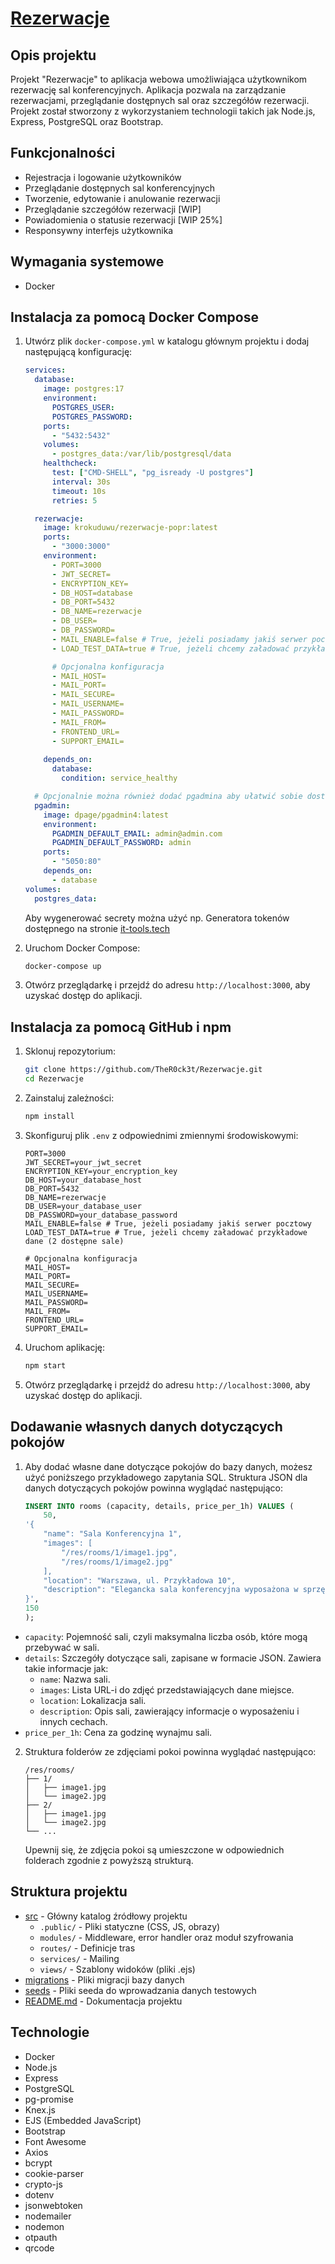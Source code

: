 # [Rezerwacje](https://github.com/TheR0ck3t/Rezerwacje/tree/poprawa) 

## Opis projektu
Projekt "Rezerwacje" to aplikacja webowa umożliwiająca użytkownikom rezerwację sal konferencyjnych. Aplikacja pozwala na zarządzanie rezerwacjami, przeglądanie dostępnych sal oraz szczegółów rezerwacji. Projekt został stworzony z wykorzystaniem technologii takich jak Node.js, Express, PostgreSQL oraz Bootstrap.

## Funkcjonalności
- Rejestracja i logowanie użytkowników
- Przeglądanie dostępnych sal konferencyjnych
- Tworzenie, edytowanie i anulowanie rezerwacji
- Przeglądanie szczegółów rezerwacji [WIP]
- Powiadomienia o statusie rezerwacji [WIP 25%]
- Responsywny interfejs użytkownika

## Wymagania systemowe
- Docker
  
## Instalacja za pomocą Docker Compose
1. Utwórz plik `docker-compose.yml` w katalogu głównym projektu i dodaj następującą konfigurację:
    ```yaml
    services:
      database:
        image: postgres:17
        environment:
          POSTGRES_USER: 
          POSTGRES_PASSWORD: 
        ports:
          - "5432:5432"
        volumes:
          - postgres_data:/var/lib/postgresql/data
        healthcheck:
          test: ["CMD-SHELL", "pg_isready -U postgres"]
          interval: 30s
          timeout: 10s
          retries: 5

      rezerwacje:
        image: krokuduwu/rezerwacje-popr:latest
        ports:
          - "3000:3000"
        environment:
          - PORT=3000
          - JWT_SECRET=
          - ENCRYPTION_KEY=
          - DB_HOST=database
          - DB_PORT=5432
          - DB_NAME=rezerwacje
          - DB_USER=
          - DB_PASSWORD=
          - MAIL_ENABLE=false # True, jeżeli posiadamy jakiś serwer pocztowy
          - LOAD_TEST_DATA=true # True, jeżeli chcemy załadować przykładowe dane (2 dostepne sale)
    
          # Opcjonalna konfiguracja
          - MAIL_HOST=
          - MAIL_PORT=
          - MAIL_SECURE=
          - MAIL_USERNAME=
          - MAIL_PASSWORD=
          - MAIL_FROM=
          - FRONTEND_URL=
          - SUPPORT_EMAIL=
          
        depends_on:
          database:
            condition: service_healthy

      # Opcjonalnie można również dodać pgadmina aby ułatwić sobie dostęp do bazy danych poprzez webowe GUI
      pgadmin:
        image: dpage/pgadmin4:latest
        environment:
          PGADMIN_DEFAULT_EMAIL: admin@admin.com
          PGADMIN_DEFAULT_PASSWORD: admin
        ports:
          - "5050:80"
        depends_on:
          - database
    volumes:
      postgres_data:
    ```
    Aby wygenerować secrety można użyć np. Generatora tokenów dostępnego na stronie [it-tools.tech](https://it-tools.tech/token-generator)
   
3. Uruchom Docker Compose:
    ```sh
    docker-compose up
    ```
4. Otwórz przeglądarkę i przejdź do adresu `http://localhost:3000`, aby uzyskać dostęp do aplikacji.

## Instalacja za pomocą GitHub i npm
1. Sklonuj repozytorium:
    ```sh
    git clone https://github.com/TheR0ck3t/Rezerwacje.git
    cd Rezerwacje
    ```

2. Zainstaluj zależności:
    ```sh
    npm install
    ```

3. Skonfiguruj plik `.env` z odpowiednimi zmiennymi środowiskowymi:
    ```env
    PORT=3000
    JWT_SECRET=your_jwt_secret
    ENCRYPTION_KEY=your_encryption_key
    DB_HOST=your_database_host
    DB_PORT=5432
    DB_NAME=rezerwacje
    DB_USER=your_database_user
    DB_PASSWORD=your_database_password
    MAIL_ENABLE=false # True, jeżeli posiadamy jakiś serwer pocztowy
    LOAD_TEST_DATA=true # True, jeżeli chcemy załadować przykładowe dane (2 dostępne sale)
    
    # Opcjonalna konfiguracja
    MAIL_HOST=
    MAIL_PORT=
    MAIL_SECURE=
    MAIL_USERNAME=
    MAIL_PASSWORD=
    MAIL_FROM=
    FRONTEND_URL=
    SUPPORT_EMAIL=
    ```

4. Uruchom aplikację:
    ```sh
    npm start
    ```

5. Otwórz przeglądarkę i przejdź do adresu `http://localhost:3000`, aby uzyskać dostęp do aplikacji.

## Dodawanie własnych danych dotyczących pokojów
1. Aby dodać własne dane dotyczące pokojów do bazy danych, możesz użyć poniższego przykładowego zapytania SQL. Struktura JSON dla danych dotyczących pokojów powinna wyglądać następująco:
    ```sql
    INSERT INTO rooms (capacity, details, price_per_1h) VALUES (
        50,
    '{
        "name": "Sala Konferencyjna 1",
        "images": [
            "/res/rooms/1/image1.jpg", 
            "/res/rooms/1/image2.jpg"
        ],
        "location": "Warszawa, ul. Przykładowa 10",
        "description": "Elegancka sala konferencyjna wyposażona w sprzęt multimedialny." 
    }',
    150
    );
    ```
       
- `capacity`: Pojemność sali, czyli maksymalna liczba osób, które mogą przebywać w sali.
- `details`: Szczegóły dotyczące sali, zapisane w formacie JSON. Zawiera takie informacje jak:
  - `name`: Nazwa sali.
  - `images`: Lista URL-i do zdjęć przedstawiających dane miejsce.
  - `location`: Lokalizacja sali.
  - `description`: Opis sali, zawierający informacje o wyposażeniu i innych cechach.
- `price_per_1h`: Cena za godzinę wynajmu sali.

2. Struktura folderów ze zdjęciami pokoi powinna wyglądać następująco:
    ```
    /res/rooms/
    ├── 1/
    │   ├── image1.jpg
    │   └── image2.jpg
    ├── 2/
    │   ├── image1.jpg
    │   └── image2.jpg
    └── ...
    ```
    Upewnij się, że zdjęcia pokoi są umieszczone w odpowiednich folderach zgodnie z powyższą strukturą.


   

## Struktura projektu
- [src](https://github.com/TheR0ck3t/Rezerwacje/tree/poprawa/src) - Główny katalog źródłowy projektu
  - `.public/` - Pliki statyczne (CSS, JS, obrazy)
  - `modules/` - Middleware, error handler oraz moduł szyfrowania
  - `routes/` - Definicje tras
  - `services/` - Mailing
  - `views/` - Szablony widoków (pliki .ejs)
- [migrations](https://github.com/TheR0ck3t/Rezerwacje/tree/poprawa/migrations) - Pliki migracji bazy danych
- [seeds](https://github.com/TheR0ck3t/Rezerwacje/tree/poprawa/seeds) - Pliki seeda do wprowadzania danych testowych
- [README.md](https://github.com/TheR0ck3t/Rezerwacje/blob/poprawa/README.md) - Dokumentacja projektu

## Technologie
- Docker
- Node.js
- Express
- PostgreSQL
- pg-promise
- Knex.js
- EJS (Embedded JavaScript)
- Bootstrap
- Font Awesome
- Axios
- bcrypt
- cookie-parser
- crypto-js
- dotenv
- jsonwebtoken
- nodemailer
- nodemon
- otpauth
- qrcode
